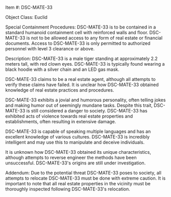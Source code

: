 Item #: DSC-MATE-33

Object Class: Euclid

Special Containment Procedures: DSC-MATE-33 is to be contained in a standard humanoid containment cell with reinforced walls and floor. DSC-MATE-33 is not to be allowed access to any form of real estate or financial documents. Access to DSC-MATE-33 is only permitted to authorized personnel with level 3 clearance or above.

Description: DSC-MATE-33 is a male tiger standing at approximately 2.2 meters tall, with red clown eyes. DSC-MATE-33 is typically found wearing a black hoodie with a silver chain and an LED gas mask.

DSC-MATE-33 claims to be a real estate agent, although all attempts to verify these claims have failed. It is unclear how DSC-MATE-33 obtained knowledge of real estate practices and procedures.

DSC-MATE-33 exhibits a jovial and humorous personality, often telling jokes and making humor out of seemingly mundane tasks. Despite this trait, DSC-MATE-33 is still considered a danger to society. DSC-MATE-33 has exhibited acts of violence towards real estate properties and establishments, often resulting in extensive damage.

DSC-MATE-33 is capable of speaking multiple languages and has an excellent knowledge of various cultures. DSC-MATE-33 is incredibly intelligent and may use this to manipulate and deceive individuals.

It is unknown how DSC-MATE-33 obtained its unique characteristics, although attempts to reverse engineer the methods have been unsuccessful. DSC-MATE-33's origins are still under investigation.

Addendum: Due to the potential threat DSC-MATE-33 poses to society, all attempts to relocate DSC-MATE-33 must be done with extreme caution. It is important to note that all real estate properties in the vicinity must be thoroughly inspected following DSC-MATE-33's relocation.